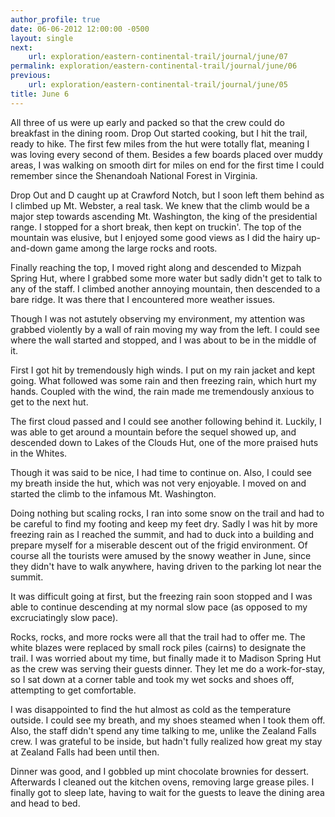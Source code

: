 ```yaml
---
author_profile: true
date: 06-06-2012 12:00:00 -0500
layout: single
next:
    url: exploration/eastern-continental-trail/journal/june/07
permalink: exploration/eastern-continental-trail/journal/june/06
previous:
    url: exploration/eastern-continental-trail/journal/june/05
title: June 6
---
```

All three of us were up early and packed so that the crew could do breakfast in the dining room. Drop Out started cooking, but I hit the trail, ready to hike. The first few miles from the hut were totally flat, meaning I was loving every second of them. Besides a few boards placed over muddy areas, I was walking on smooth dirt for miles on end for the first time I could remember since the Shenandoah National Forest in Virginia.

Drop Out and D caught up at Crawford Notch, but I soon left them behind as I climbed up Mt. Webster, a real task. We knew that the climb would be a major step towards ascending Mt. Washington, the king of the presidential range. I stopped for a short break, then kept on truckin'. The top of the mountain was elusive, but I enjoyed some good views as I did the hairy up-and-down game among the large rocks and roots.

Finally reaching the top, I moved right along and descended to Mizpah Spring Hut, where I grabbed some more water but sadly didn't get to talk to any of the staff. I climbed another annoying mountain, then descended to a bare ridge. It was there that I encountered more weather issues.

Though I was not astutely observing my environment, my attention was grabbed violently by a wall of rain moving my way from the left. I could see where the wall started and stopped, and I was about to be in the middle of it.

First I got hit by tremendously high winds. I put on my rain jacket and kept going. What followed was some rain and then freezing rain, which hurt my hands. Coupled with the wind, the rain made me tremendously anxious to get to the next hut.

The first cloud passed and I could see another following behind it. Luckily, I was able to get around a mountain before the sequel showed up, and descended down to Lakes of the Clouds Hut, one of the more praised huts in the Whites.

Though it was said to be nice, I had time to continue on. Also, I could see my breath inside the hut, which was not very enjoyable. I moved on and started the climb to the infamous Mt. Washington.

Doing nothing but scaling rocks, I ran into some snow on the trail and had to be careful to find my footing and keep my feet dry. Sadly I was hit by more freezing rain as I reached the summit, and had to duck into a building and prepare myself for a miserable descent out of the frigid environment. Of course all the tourists were amused by the snowy weather in June, since they didn't have to walk anywhere, having driven to the parking lot near the summit.

It was difficult going at first, but the freezing rain soon stopped and I was able to continue descending at my normal slow pace (as opposed to my excruciatingly slow pace).

Rocks, rocks, and more rocks were all that the trail had to offer me. The white blazes were replaced by small rock piles (cairns) to designate the trail. I was worried about my time, but finally made it to Madison Spring Hut as the crew was serving their guests dinner. They let me do a work-for-stay, so I sat down at a corner table and took my wet socks and shoes off, attempting to get comfortable.

I was disappointed to find the hut almost as cold as the temperature outside. I could see my breath, and my shoes steamed when I took them off. Also, the staff didn't spend any time talking to me, unlike the Zealand Falls crew. I was grateful to be inside, but hadn't fully realized how great my stay at Zealand Falls had been until then.

Dinner was good, and I gobbled up mint chocolate brownies for dessert. Afterwards I cleaned out the kitchen ovens, removing large grease piles. I finally got to sleep late, having to wait for the guests to leave the dining area and head to bed.